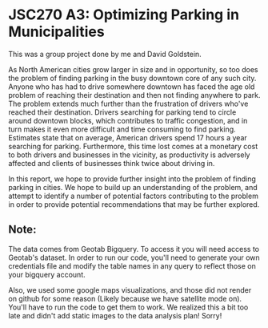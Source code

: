 # JSC270 A3: Optimizing Parking in Municipalities

This was a group project done by me and David Goldstein.

As North American cities grow larger in size and in opportunity, so too does the problem of finding parking in the busy downtown core of any such city. Anyone who has had to drive somewhere downtown has faced the age old problem of reaching their destination and then not finding anywhere to park. The problem extends much further than the frustration of drivers who've reached their destination. Drivers searching for parking tend to circle around downtown blocks, which contributes to traffic congestion, and in turn makes it even more difficult and time consuming to find parking. Estimates state that on average, American drivers spend 17 hours a year searching for parking. Furthermore, this time lost comes at a monetary cost to both drivers and businesses in the vicinity, as productivity is adversely affected and clients of businesses think twice about driving in.

In this report, we hope to provide further insight into the problem of finding parking in cities. We hope to build up an understanding of the problem, and attempt to identify a number of potential factors contributing to the problem in order to provide potential recommendations that may be further explored.

## Note:

The data comes from Geotab Bigquery.  To access it you will need access to Geotab's dataset.  In order to run our code, you'll need to generate your own credentials file and modify the table names in any query to reflect those on your bigquery account.

Also, we used some google maps visualizations, and those did not render on github for some reason (Likely because we have satellite mode on). You'll have to run the code to get them to work. We realized this a bit too late and didn't add static images to the data analysis plan! Sorry!
